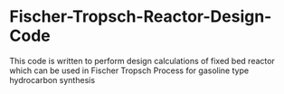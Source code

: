 # Fischer-Tropsch-Reactor-Design-Code
This code is written to perform design calculations of fixed bed reactor which can be used in Fischer Tropsch Process for gasoline type hydrocarbon synthesis

